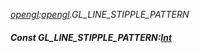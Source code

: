 _[opengl](../../modules/opengl/opengl-module.md):[opengl](../../modules/opengl/opengl-module.md).GL\_LINE\_STIPPLE\_PATTERN_
##### Const GL\_LINE\_STIPPLE\_PATTERN:[Int](../../modules/wonkey/wonkey-types-int.md)
